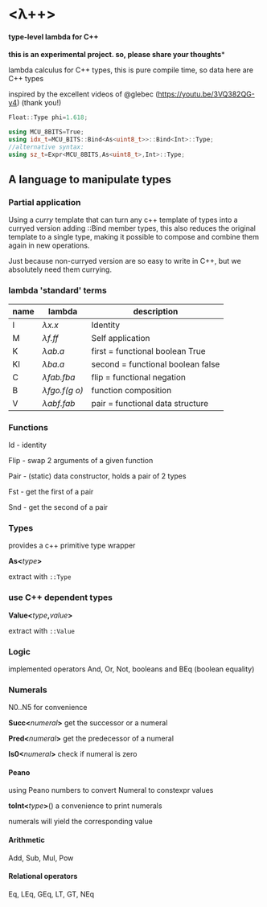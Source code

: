# <λ++>
#### type-level lambda for C++

**this is an experimental project. so, please share your thoughts***

lambda calculus for C++ types, this is pure compile time, so data here are C++ types

inspired by the excellent videos of @glebec (https://youtu.be/3VQ382QG-y4) (thank you!)

```c++
Float::Type phi=1.618;
```

```c++
using MCU_8BITS=True;
using idx_t=MCU_BITS::Bind<As<uint8_t>>::Bind<Int>::Type;
//alternative syntax:
using sz_t=Expr<MCU_8BITS,As<uint8_t>,Int>::Type;
```

## A language to manipulate types

### Partial application

Using a _curry_ template that can turn any c++ template of types into a curryed version adding ::Bind member types, this also reduces the original template to a single type, making it possible to compose and combine them again in new operations.

Just because non-curryed version are so easy to write in C++, but we absolutely need them currying.

### lambda 'standard' terms
|name|lambda|description|
|--- |--- |--- |
|I |_λx.x_ |Identity|
|M |_λf.ff_|Self application|
|K |_λab.a_|first = functional boolean True|
|KI |_λba.a_|second = functional boolean false|
|C |_λfab.fba_|flip = functional negation|
|B |_λfgo.f(g o)_|function composition|
|V |_λabf.fab_|pair = functional data structure|

### Functions

Id - identity

Flip - swap 2 arguments of a given function

Pair - (static) data constructor, holds a pair of 2 types

Fst - get the first of a pair

Snd - get the second of a pair

### Types

provides a c++ primitive type wrapper

**As<**_type_**>**

extract with `::Type`

### use C++ dependent types

**Value<**_type_**,**_value_**>**

extract with `::Value`

### Logic

implemented operators And, Or, Not, booleans and BEq (boolean equality)

### Numerals

N0..N5 for convenience

**Succ<**_numeral_**>** get the successor or a numeral

**Pred<**_numeral_**>** get the predecessor of a numeral

**Is0<**_numeral_**>** check if numeral is zero

#### Peano

using Peano numbers to convert Numeral to constexpr values

**toInt<**_type_**>**() a convenience to print numerals

numerals will yield the corresponding value

#### Arithmetic

Add, Sub, Mul, Pow

#### Relational operators

Eq, LEq, GEq, LT, GT, NEq
